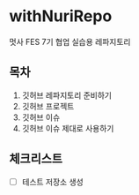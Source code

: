 # withNuriRepo
멋사 FES 7기 협업 실습용 레파지토리

## 목차
1. 깃허브 레파지토리 준비하기
2. 깃허브 프로젝트
3. 깃허브 이슈
4. 깃허브 이슈 제대로 사용하기

## 체크리스트
- [ ] 테스트 저장소 생성

